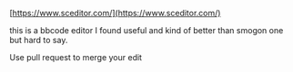[https://www.sceditor.com/](https://www.sceditor.com/)

this is a bbcode editor I found useful and kind of better than smogon one but hard to say.

Use pull request to merge your edit
